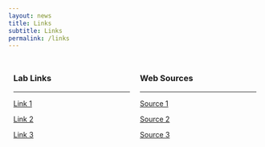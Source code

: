 ```yaml
---
layout: news
title: Links
subtitle: Links
permalink: /links
---
```


<div style="display: flex;">
  <div style="flex: 50%; padding: 10px;">
    <h3>Lab Links</h3><hr>
    <!-- 在这里使用Markdown或HTML列出你的链接 -->
    <p><a href="#">Link 1</a></p>
    <p><a href="#">Link 2</a></p>
    <p><a href="#">Link 3</a></p>
  </div>
  <div style="flex: 50%; padding: 10px;">
    <h3>Web Sources</h3><hr>
    <!-- 在这里使用Markdown或HTML列出你的链接 -->
    <p><a href="#">Source 1</a></p>
    <p><a href="#">Source 2</a></p>
    <p><a href="#">Source 3</a></p>
  </div>
</div>

